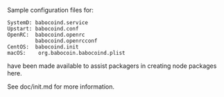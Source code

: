 Sample configuration files for:
```
SystemD: babocoind.service
Upstart: babocoind.conf
OpenRC:  babocoind.openrc
         babocoind.openrcconf
CentOS:  babocoind.init
macOS:    org.babocoin.babocoind.plist
```
have been made available to assist packagers in creating node packages here.

See doc/init.md for more information.
